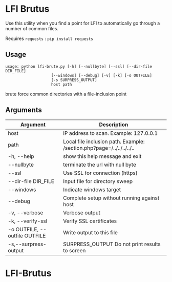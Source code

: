 # LFI Brutus
Use this utility when you find a point for LFI to automatically go through a number of common files.


Requires `requests` : `pip install requests`


## Usage

    usage: python lfi-brute.py [-h] [--nullbyte] [--ssl] [--dir-file DIR_FILE]
                        [--windows] [--debug] [-v] [-k] [-o OUTFILE]
                        [-s SURPRESS_OUTPUT]
                        host path

brute force common directories with a file-inclusion point

## Arguments

| Argument         |        Description | 
| ---------------- | ------------------ |
|  host | IP address to scan. Example: 127.0.0.1
|  path | Local file inclusion path. Example: /section.php?page=/../../../../..                     
|  -h, --help | show this help message and exit
|  --nullbyte | terminate the url with null byte
|  --ssl | Use SSL for connection (https)
|  --dir-file DIR_FILE  | Input file for directory sweep
|  --windows | Indicate windows target
|  --debug | Complete setup without running against host
|  -v, --verbose | Verbose output
|  -k, --verify-ssl | Verify SSL certificates
|  -o OUTFILE, --outfile OUTFILE | Write output to this file
|  -s,--surpress-output  | SURPRESS_OUTPUT Do not print results to screen

# LFI-Brutus
